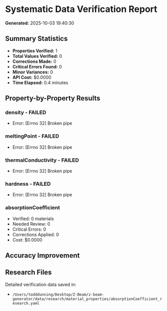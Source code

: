 # Systematic Data Verification Report

**Generated:** 2025-10-03 19:40:30

## Summary Statistics

- **Properties Verified:** 1
- **Total Values Verified:** 0
- **Corrections Made:** 0
- **Critical Errors Found:** 0
- **Minor Variances:** 0
- **API Cost:** $0.0000
- **Time Elapsed:** 0.4 minutes

## Property-by-Property Results

### density - FAILED

- Error: [Errno 32] Broken pipe

### meltingPoint - FAILED

- Error: [Errno 32] Broken pipe

### thermalConductivity - FAILED

- Error: [Errno 32] Broken pipe

### hardness - FAILED

- Error: [Errno 32] Broken pipe

### absorptionCoefficient

- Verified: 0 materials
- Needed Review: 0
- Critical Errors: 0
- Corrections Applied: 0
- Cost: $0.0000

## Accuracy Improvement

## Research Files

Detailed verification data saved in:

- `/Users/todddunning/Desktop/Z-Beam/z-beam-generator/data/research/material_properties/absorptionCoefficient_research.yaml`
